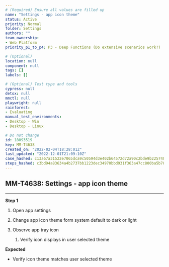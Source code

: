 ```yaml
---
# (Required) Ensure all values are filled up
name: "Settings - app icon theme"
status: Active
priority: Normal
folder: Settings
authors: ""
team_ownership: 
- Web Platform
priority_p1_to_p4: P3 - Deep Functions (Do extensive scenarios work?)

# (Optional)
location: null
component: null
tags: []
labels: []

# (Optional) Test type and tools
cypress: null
detox: null
mmctl: null
playwright: null
rainforest: 
- Evaluating
manual_test_environments: 
- Desktop - Win
- Desktop - Linux

# Do not change
id: 18093519
key: MM-T4638
created_on: "2022-02-04T18:28:01Z"
last_updated: "2022-12-01T21:09:10Z"
case_hashed: c13a67a31522e7065dca9c50594d3e402b64572d72a90c2bde9b2257483f75de3d7bc611ee2e570acb10dc84dbbe6838
steps_hashed: c3bd94a83634a4b2737bb1223dec34970bbd931f363a47cc800ba5b7820678696149552289bb06670f719504ec1218c3
---
```


<!-- (Auto-generated) Based on frontmatter's "key" and "name" -->

## MM-T4638: Settings - app icon theme

---

**Step 1**

1. Open app settings

2. Change app icon theme form system default to dark or light

3. Observe app tray icon

   1. Verify icon displays in user selected theme

**Expected**

- Verify icon theme matches user selected theme
